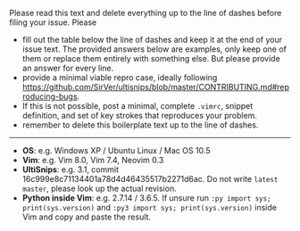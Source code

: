 Please read this text and delete everything up to the line of dashes before
filing your issue. Please

- fill out the table below the line of dashes and keep it at the end of your
  issue text. The provided answers below are examples, only keep one of them or
  replace them entirely with something else. But please provide an answer for
  every line.
- provide a minimal viable repro case, ideally following
  https://github.com/SirVer/ultisnips/blob/master/CONTRIBUTING.md#reproducing-bugs.
- If this is not possible, post a minimal, complete `.vimrc`, snippet
  definition, and set of key strokes that reproduces your problem.
- remember to delete this boilerplate text up to the line of dashes.

---------------------

- **OS**:  e.g. Windows XP / Ubuntu Linux / Mac OS 10.5
- **Vim**: e.g. Vim 8.0, Vim 7.4, Neovim 0.3
- **UltiSnips**: e.g. 3.1, commit 16c999e8c71134401a78d4d46435517b2271d6ac. Do
  not write `latest master`, please look up the actual revision.
- **Python inside Vim**: e.g. 2.7.14 / 3.6.5. If unsure run 
  `:py import sys; print(sys.version)` and `:py3 import sys; print(sys.version)`
  inside Vim and copy and paste the result.
